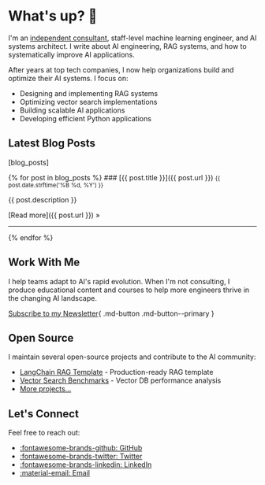 # What's up? :wave:

I'm an [independent consultant](contact.md#work-with-me), staff-level machine learning engineer, and AI systems architect. I write about AI engineering, RAG systems, and how to systematically improve AI applications.

After years at top tech companies, I now help organizations build and optimize their AI systems. I focus on:

- Designing and implementing RAG systems
- Optimizing vector search implementations
- Building scalable AI applications
- Developing efficient Python applications

## Latest Blog Posts

[blog_posts]
<!-- Custom template for blog posts -->
<div class="blog-posts">
{% for post in blog_posts %}
### [{{ post.title }}]({{ post.url }})
<small>{{ post.date.strftime('%B %d, %Y') }}</small>

{{ post.description }}

[Read more]({{ post.url }}) &raquo;

---
{% endfor %}
</div>

## Work With Me

I help teams adapt to AI's rapid evolution. When I'm not consulting, I produce educational content and courses to help more engineers thrive in the changing AI landscape.

[Subscribe to my Newsletter](#){ .md-button .md-button--primary }

## Open Source

I maintain several open-source projects and contribute to the AI community:

- [LangChain RAG Template](https://github.com/rachittshah/langchain-rag-template) - Production-ready RAG template
- [Vector Search Benchmarks](https://github.com/rachittshah/vector-search-benchmarks) - Vector DB performance analysis
- [More projects...](projects.md)

## Let's Connect

Feel free to reach out:

- [:fontawesome-brands-github: GitHub](https://github.com/rachittshah)
- [:fontawesome-brands-twitter: Twitter](https://twitter.com/rachittshah)
- [:fontawesome-brands-linkedin: LinkedIn](https://www.linkedin.com/in/rachittshah)
- [:material-email: Email](mailto:contact@rachittshah.com) 